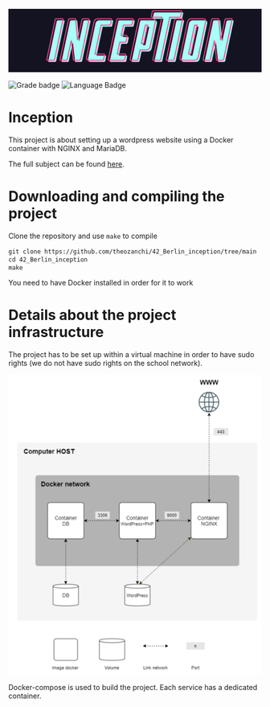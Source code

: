 ![Webserver logo](.media/42_project_banner.png)

![Grade badge](https://img.shields.io/badge/TBC-004d40?label=final%20grade&labelColor=151515&logo=data:image/svg%2bxml;base64,PHN2ZyB4bWxucz0iaHR0cDovL3d3dy53My5vcmcvMjAwMC9zdmciIGhlaWdodD0iMjRweCIgdmlld0JveD0iMCAwIDI0IDI0IiB3aWR0aD0iMjRweCIgZmlsbD0iI0ZGRkZGRiI+PHBhdGggZD0iTTAgMGgyNHYyNEgweiIgZmlsbD0ibm9uZSIvPjxwYXRoIGQ9Ik0xMiAxNy4yN0wxOC4xOCAyMWwtMS42NC03LjAzTDIyIDkuMjRsLTcuMTktLjYxTDEyIDIgOS4xOSA4LjYzIDIgOS4yNGw1LjQ2IDQuNzNMNS44MiAyMXoiLz48L3N2Zz4=) ![Language Badge](https://img.shields.io/badge/Docker-0db7ed?logo=docker&label=language&labelColor=151515)

# Inception

This project is about setting up a wordpress website using a Docker container with NGINX and MariaDB.

The full subject can be found [here](.media/en.subject.pdf).

# Downloading and compiling the project

Clone the repository and use `make` to compile
```shell
git clone https://github.com/theozanchi/42_Berlin_inception/tree/main
cd 42_Berlin_inception
make
```
You need to have Docker installed in order for it to work

# Details about the project infrastructure
The project has to be set up within a virtual machine in order to have sudo rights (we do not have sudo rights on the school network).

![Project architecture](.media/project_architecture.png)

Docker-compose is used to build the project. Each service has a dedicated container.
